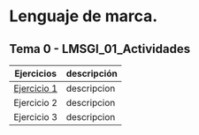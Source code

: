 # Lenguaje de marca. 

## Tema 0 - LMSGI_01_Actividades
| Ejercicios | descripción |
| --- | --- |
| [Ejercicio 1](Tema1/Ejercicio1) | descripcion |
| Ejercicio 2 | descripcion |
| Ejercicio 3 | descripcion |

